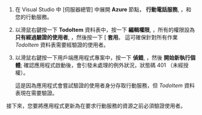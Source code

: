 
1. 在 Visual Studio 中 [伺服器總管] 中展開 **Azure** 節點， **行動電話服務**, ，和您的行動服務。

2. 以滑鼠右鍵按一下 **TodoItem** 資料表中，按一下 **編輯權限**, ，所有的權限設為 **只有經過驗證的使用者**, ，然後按一下 [ **套用**。 這可確保針對所有作業 _TodoItem_ 資料表需要經驗證的使用者。

3. 以滑鼠右鍵按一下用戶端應用程式專案中，按一下 **偵錯**, ，然後 **開始新執行個體**; 確認應用程式啟動後，會引發未處理的例外狀況，狀態碼 401 （未經授權）。

    這是因為應用程式會嘗試驗證的使用者身分存取行動服務，但 *TodoItem* 資料表現在需要驗證。

接下來，您要將應用程式更新為在要求行動服務的資源之前必須驗證使用者。


